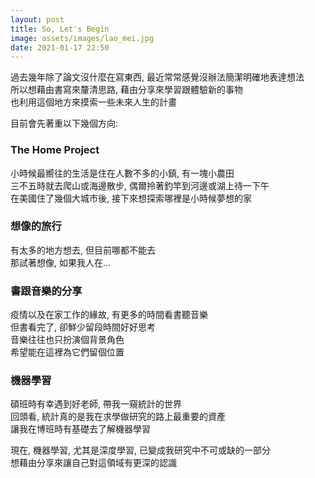 ```yaml
---
layout: post
title: So, Let's Begin
image: assets/images/lao_mei.jpg
date: 2021-01-17 22:50
---
```


過去幾年除了論文沒什麼在寫東西, 最近常常感覺沒辦法簡潔明確地表達想法  
所以想藉由書寫來釐清思路, 藉由分享來學習跟體驗新的事物  
也利用這個地方來摸索一些未來人生的計畫  

目前會先著重以下幾個方向:
### The Home Project
小時候最嚮往的生活是住在人數不多的小鎮, 有一塊小農田  
三不五時就去爬山或海邊散步, 偶爾拎著釣竿到河邊或湖上待一下午  
在美國住了幾個大城市後, 接下來想探索哪裡是小時候夢想的家

### 想像的旅行
有太多的地方想去, 但目前哪都不能去  
那試著想像, 如果我人在...

### 書跟音樂的分享
疫情以及在家工作的緣故, 有更多的時間看書聽音樂  
但書看完了, 卻鮮少留段時間好好思考  
音樂往往也只扮演個背景角色  
希望能在這裡為它們留個位置

### 機器學習
碩班時有幸遇到好老師, 帶我一窺統計的世界  
回頭看, 統計真的是我在求學做研究的路上最重要的資產   
讓我在博班時有基礎去了解機器學習  

現在, 機器學習, 尤其是深度學習, 已變成我研究中不可或缺的一部分  
想藉由分享來讓自己對這領域有更深的認識